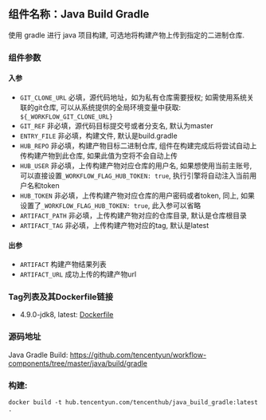 ## 组件名称：Java Build Gradle

使用 gradle 进行 java 项目构建, 可选地将构建产物上传到指定的二进制仓库.

### 组件参数
#### 入参
- `GIT_CLONE_URL` 必填，源代码地址，如为私有仓库需要授权; 如需使用系统关联的git仓库, 可以从系统提供的全局环境变量中获取: `${_WORKFLOW_GIT_CLONE_URL}`
- `GIT_REF` 非必填，源代码目标提交号或者分支名, 默认为master
- `ENTRY_FILE` 非必填，构建文件, 默认是build.gradle
- `HUB_REPO` 非必填，构建产物目标二进制仓库, 组件在构建完成后将尝试自动上传构建产物到此仓库, 如果此值为空将不会自动上传
- `HUB_USER` 非必填，上传构建产物对应仓库的用户名, 如果想使用当前主账号, 可以直接设置`_WORKFLOW_FLAG_HUB_TOKEN: true`, 执行引擎将自动注入当前用户名和token
- `HUB_TOKEN` 非必填，上传构建产物对应仓库的用户密码或者token, 同上, 如果设置了`_WORKFLOW_FLAG_HUB_TOKEN: true`, 此入参可以省略
- `ARTIFACT_PATH` 非必填，上传构建产物对应的仓库目录, 默认是仓库根目录
- `ARTIFACT_TAG` 非必填，上传构建产物对应的tag, 默认是latest

#### 出参

- `ARTIFACT` 构建产物结果列表
- `ARTIFACT_URL` 成功上传的构建产物url

### Tag列表及其Dockerfile链接

* 4.9.0-jdk8, latest: [Dockerfile](https://github.com/tencentyun/workflow-components/blob/30478088fd0e6c9578688d0ef3ea02b8cece9fff/java/build/gradle/Dockerfile)

### 源码地址

Java Gradle Build: <https://github.com/tencentyun/workflow-components/tree/master/java/build/gradle>

### 构建:

`docker build -t hub.tencentyun.com/tencenthub/java_build_gradle:latest .`
